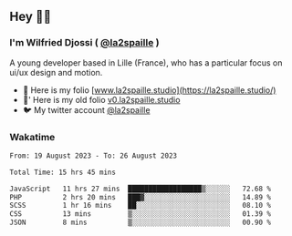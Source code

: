 ## Hey 👋🏾
### I'm Wilfried Djossi ( <a href="https://twitter.com/la2spaille/" target="_blank">@la2spaille</a> )
A young developer based in Lille (France), who has a particular focus on ui/ux design and motion.

- 🎨 Here is my folio [www.la2spaille.studio](https://la2spaille.studio/)
- 🎨' Here is my old folio [v0.la2spaille.studio](https://v0.la2spaille.studio/)
- 🐦 My twitter account [@la2spaille](https://twitter.com/la2spaille/)

### Wakatime
<!--START_SECTION:waka-->

```txt
From: 19 August 2023 - To: 26 August 2023

Total Time: 15 hrs 45 mins

JavaScript   11 hrs 27 mins  ██████████████████▒░░░░░░   72.68 %
PHP          2 hrs 20 mins   ███▓░░░░░░░░░░░░░░░░░░░░░   14.89 %
SCSS         1 hr 16 mins    ██░░░░░░░░░░░░░░░░░░░░░░░   08.10 %
CSS          13 mins         ▒░░░░░░░░░░░░░░░░░░░░░░░░   01.39 %
JSON         8 mins          ▒░░░░░░░░░░░░░░░░░░░░░░░░   00.90 %
```

<!--END_SECTION:waka-->
<!--
**la2spaille/la2spaille** is a ✨ _special_ ✨ repository because its `README.md` (this file) appears on your GitHub profile.

Here are some ideas to get you started:

- 🔭 I’m currently working on ...
- 🌱 I’m currently learning ...
- 👯 I’m looking to collaborate on ...
- 🤔 I’m looking for help with ...
- 💬 Ask me about ...
- 📫 How to reach me: ...
- 😄 Pronouns: ...
- ⚡ Fun fact: ...
-->
